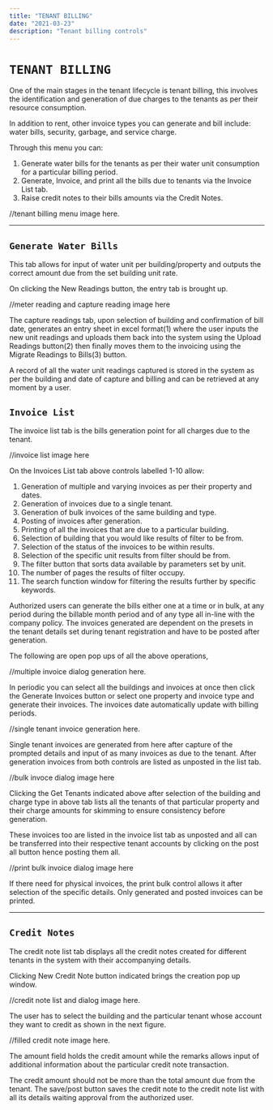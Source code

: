 ```yaml
---
title: "TENANT BILLING"
date: "2021-03-23"
description: "Tenant billing controls"
---
```



# `TENANT BILLING`

One of the main stages in the tenant lifecycle is tenant billing, this involves the identification and generation of due charges to the tenants as per their resource consumption.

In addition to rent, other invoice types you can generate and bill include: water bills, security, garbage, and service charge.

Through this menu you can:

1. Generate water bills for the tenants as per their water unit consumption for a particular billing period.
2. Generate, Invoice, and print all the bills due to tenants via the Invoice List tab.
3. Raise credit notes to their bills amounts via the Credit Notes.

//tenant billing menu image here.

----

## `Generate Water Bills`

This tab allows for input of water unit per building/property and outputs the correct amount due from the set building unit rate.

On clicking the New Readings button, the entry tab is brought up.

//meter reading and capture reading image here

The capture readings tab, upon selection of building and confirmation of bill date, generates an entry sheet in excel format(1) where the user inputs the new unit readings and uploads them back into the system using the Upload Readings button(2) then finally moves them to the invoicing using the Migrate Readings to Bills(3) button.

A record of all the water unit readings captured is stored in the system as per the building and date of capture and billing and can be retrieved at any moment by a user.

## `Invoice List`

The invoice list tab is the bills generation point for all charges due to the tenant.

//invoice list image here

On the Invoices List tab above controls labelled 1-10 allow:

1. Generation of multiple and varying invoices as per their property and dates.
2. Generation of invoices due to a single tenant.
3. Generation of bulk invoices of the same building and type.
4. Posting of invoices after generation.
5. Printing of all the invoices that are due to a particular building.
6. Selection of building that you would like results of filter to be from.
7. Selection of the status of the invoices to be within results.
8. Selection of the specific unit results from filter should be from.
9. The filter button that sorts data available by parameters set by unit.
10. The number of pages the results of filter occupy.
11. The search function window for filtering the results further by specific keywords.

Authorized users can generate the bills either one at a time or in bulk, at any period during the billable month period and of any type all in-line with the company policy.
The invoices generated are dependent on the presets in the tenant details set during tenant registration and have to be posted after generation.

The following are open pop ups of all the above operations,

//multiple invoice dialog generation here.

In periodic you can select all the buildings and invoices at once then click the Generate Invoices button or select one property and invoice type and generate their invoices. The invoices date automatically update with billing periods.

//single tenant invoice generation here.

Single tenant invoices are generated from here after capture of the prompted details and input of as many invoices as due to the tenant.
After generation invoices from both controls are listed as unposted in the list tab. 

//bulk invoce dialog image here

Clicking the Get Tenants indicated above after selection of the building and charge type in above tab lists all the tenants of that particular property and their charge amounts for skimming to ensure consistency before generation.

These invoices too are listed in the invoice list tab as unposted and all can be transferred into their respective tenant accounts by clicking on the post all button hence posting them all.

//print bulk invoice dialog image here

If there need for physical invoices, the print bulk control allows it after selection of the specific details. Only generated and posted invoices can be printed.

----

## `Credit Notes`

The credit note list tab displays all the credit notes created for different tenants in the system with their accompanying details.

Clicking New Credit Note button indicated brings the creation pop up window.

//credit note list and dialog image here.

The user has to select the building and the particular tenant whose account they want to credit as shown in the next figure.

//filled credit note image here.

The amount field holds the credit amount while the remarks allows input of additional information about the particular credit note transaction.

The credit amount should not be more than the total amount due from the tenant.
The save/post button saves the credit note to the credit note list with all its details waiting approval from the authorized user.
